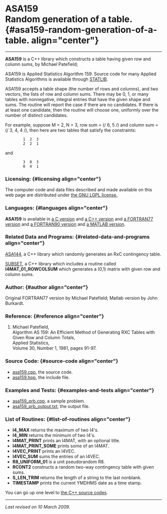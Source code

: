ASA159\
Random generation of a table. {#asa159-random-generation-of-a-table. align="center"}
=============================

------------------------------------------------------------------------

**ASA159** is a C++ library which constructs a table having given row
and column sums, by Michael Patefield;

ASA159 is Applied Statistics Algorithm 159. Source code for many Applied
Statistics Algorithms is available through
[STATLIB](http://lib.stat.cmu.edu/apstat).

ASA159 accepts a table shape (the number of rows and columns), and two
vectors, the lists of row and column sums. There may be 0, 1, or many
tables with nonnegative, integral entries that have the given shape and
sums. The routine will report the case if there are no candidates. If
there is at least one candidate, then the routine will choose one,
uniformly over the number of distinct candidates.

For example, suppose M = 2, N = 3, row sum = (/ 6, 5 /) and column sum =
(/ 3, 4, 4 /), then here are two tables that satisfy the constraints:

            1  2  3
            2  2  1
          

and

            3  0  3
            0  4  1
          

### Licensing: {#licensing align="center"}

The computer code and data files described and made available on this
web page are distributed under [the GNU LGPL
license.](../../txt/gnu_lgpl.txt)

### Languages: {#languages align="center"}

**ASA159** is available in [a C version](../../c_src/asa159/asa159.html)
and [a C++ version](../../cpp_src/asa159/asa159.html) and [a FORTRAN77
version](../../f77_src/asa159/asa159.html) and [a FORTRAN90
version](../../f_src/asa159/asa159.html) and [a MATLAB
version](../../m_src/asa159/asa159.html).

### Related Data and Programs: {#related-data-and-programs align="center"}

[ASA144](../../cpp_src/asa144/asa144.html), a C++ library which randomly
generates an RxC contingency table.

[SUBSET](../../cpp_src/subset/subset.html), a C++ library which includes
a routine called **I4MAT\_01\_ROWCOLSUM** which generates a (0,1) matrix
with given row and column sums.

### Author: {#author align="center"}

Original FORTRAN77 version by Michael Patefield; Matlab version by John
Burkardt.

### Reference: {#reference align="center"}

1.  Michael Patefield,\
    Algorithm AS 159: An Efficient Method of Generating RXC Tables with
    Given Row and Column Totals,\
    Applied Statistics,\
    Volume 30, Number 1, 1981, pages 91-97.

### Source Code: {#source-code align="center"}

-   [asa159.cpp](asa159.cpp), the source code.
-   [asa159.hpp](asa159.hpp), the include file.

### Examples and Tests: {#examples-and-tests align="center"}

-   [asa159\_prb.cpp](asa159_prb.cpp), a sample problem.
-   [asa159\_prb\_output.txt](asa159_prb_output.txt), the output file.

### List of Routines: {#list-of-routines align="center"}

-   **I4\_MAX** returns the maximum of two I4's.
-   **I4\_MIN** returns the minimum of two I4's.
-   **I4MAT\_PRINT** prints an I4MAT, with an optional title.
-   **I4MAT\_PRINT\_SOME** prints some of an I4MAT.
-   **I4VEC\_PRINT** prints an I4VEC.
-   **I4VEC\_SUM** sums the entries of an I4VEC.
-   **R8\_UNIFORM\_01** is a unit pseudorandom R8.
-   **RCONT2** constructs a random two-way contingency table with given
    sums.
-   **S\_LEN\_TRIM** returns the length of a string to the last
    nonblank.
-   **TIMESTAMP** prints the current YMDHMS date as a time stamp.

You can go up one level to [the C++ source codes](../cpp_src.html).

------------------------------------------------------------------------

*Last revised on 10 March 2009.*
